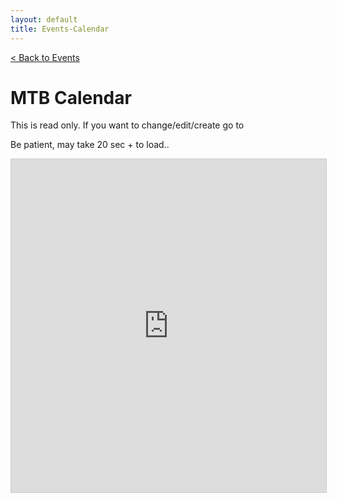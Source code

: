 ```yaml
---
layout: default
title: Events-Calendar
---
```

<a href="/sb-admin-jekyll/docs/services/events/" role="button" class="btn btn-success btn-large">< Back to Events</a>

<h1> MTB Calendar</h1>
<p>This is read only. If you want to change/edit/create go to</p>
<p>Be patient, may take 20 sec + to load..</p>

<iframe class="airtable-embed" src="https://airtable.com/embed/shrBSmLOgJHQrQrD0?backgroundColor=cyan&viewControls=on" frameborder="0" onmousewheel="" width="100%" height="533" style="background: transparent; border: 1px solid #ccc;"></iframe>
